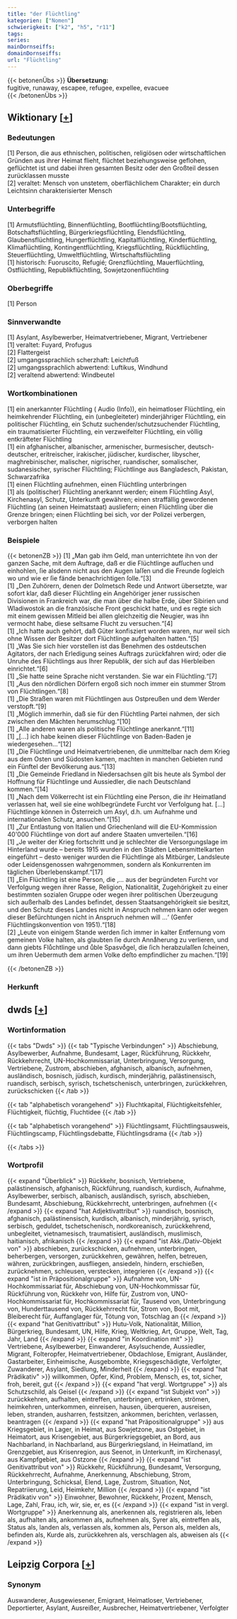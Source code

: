 ```yaml
---
title: "der Flüchtling"
kategorien: ["Nomen"]
schwierigkeit: ["k2", "h5", "r11"]
tags:
series:
mainDornseiffs:
domainDornseiffs:
url: "Flüchtling"
---
```


{{< betonenÜbs >}}
**Übersetzung:**  
fugitive, runaway, escapee, refugee, expellee, evacuee  
{{< /betonenÜbs >}}

## Wiktionary [[+](https://de.wiktionary.org/wiki/Flüchtling)]

### Bedeutungen
[1] Person, die aus ethnischen, politischen, religiösen oder wirtschaftlichen Gründen aus ihrer Heimat flieht, flüchtet beziehungsweise geflohen, geflüchtet ist und dabei ihren gesamten Besitz oder den Großteil dessen zurücklassen musste  
[2] veraltet: Mensch von unstetem, oberflächlichem Charakter; ein durch Leichtsinn charakterisierter Mensch  

### Unterbegriffe
[1] Armutsflüchtling, Binnenflüchtling, Bootflüchtling/Bootsflüchtling, Botschaftsflüchtling, Bürgerkriegsflüchtling, Elendsflüchtling, Glaubensflüchtling, Hungerflüchtling, Kapitalflüchtling, Kinderflüchtling, Klimaflüchtling, Kontingentflüchtling, Kriegsflüchtling, Rückflüchtling, Steuerflüchtling, Umweltflüchtling, Wirtschaftsflüchtling  
[1] historisch: Fuoruscito, Refugié; Grenzflüchtling, Mauerflüchtling, Ostflüchtling, Republikflüchtling, Sowjetzonenflüchtling  

### Oberbegriffe
[1] Person  

### Sinnverwandte
[1] Asylant, Asylbewerber, Heimatvertriebener, Migrant, Vertriebener  
[1] veraltet: Fuyard, Profugus  
[2] Flattergeist  
[2] umgangssprachlich scherzhaft: Leichtfuß  
[2] umgangssprachlich abwertend: Luftikus, Windhund  
[2] veraltend abwertend: Windbeutel  

### Wortkombinationen
[1] ein anerkannter Flüchtling ( Audio (Info)), ein heimatloser Flüchtling, ein heimkehrender Flüchtling, ein (unbegleiteter) minderjähriger Flüchtling, ein politischer Flüchtling, ein Schutz suchender/schutzsuchender Flüchtling, ein traumatisierter Flüchtling, ein verzweifelter Flüchtling, ein völlig entkräfteter Flüchtling  
[1] ein afghanischer, albanischer, armenischer, burmesischer, deutsch-deutscher, eritreischer, irakischer, jüdischer, kurdischer, libyscher, maghrebinischer, malischer, nigrischer, ruandischer, somalischer, sudanesischer, syrischer Flüchtling; Flüchtlinge aus Bangladesch, Pakistan, Schwarzafrika  
[1] einen Flüchtling aufnehmen, einen Flüchtling unterbringen  
[1] als (politischer) Flüchtling anerkannt werden; einem Flüchtling Asyl, Kirchenasyl, Schutz, Unterkunft gewähren; einen straffällig gewordenen Flüchtling (an seinen Heimatstaat) ausliefern; einen Flüchtling über die Grenze bringen; einen Flüchtling bei sich, vor der Polizei verbergen, verborgen halten  

### Beispiele
{{< betonenZB >}}
[1] „Man gab ihm Geld, man unterrichtete ihn von der ganzen Sache, mit dem Auftrage, daß er die Flüchtlinge aufſuchen und einhohlen, ſie alsdenn nicht aus den Augen laſſen und die Freunde ſogleich wo und wie er ſie fände benachrichtigen ſolle.“[3]  
[1] „Den Zuhörern, denen der Dolmetsch Rede und Antwort übersetzte, war sofort klar, daß dieser Flüchtling ein Angehöriger jener russischen Divisionen in Frankreich war, die man über die halbe Erde, über Sibirien und Wladiwostok an die französische Front geschickt hatte, und es regte sich mit einem gewissen Mitleid bei allen gleichzeitig die Neugier, was ihn vermocht habe, diese seltsame Flucht zu versuchen.“[4]  
[1] „Ich hatte auch gehört, daß Güter konfisziert worden waren, nur weil sich ohne Wissen der Besitzer dort Flüchtlinge aufgehalten hatten.“[5]  
[1] „Was Sie sich hier vorstellen ist das Benehmen des ostdeutschen Agitators, der nach Erledigung seines Auftrags zurückfahren wird; oder die Unruhe des Flüchtlings aus Ihrer Republik, der sich auf das Hierbleiben einrichtet.“[6]  
[1] „Sie hatte seine Sprache nicht verstanden. Sie war ein Flüchtling.“[7]  
[1] „Aus den nördlichen Dörfern ergoß sich noch immer ein stummer Strom von Flüchtlingen.“[8]  
[1] „Die Straßen waren mit Flüchtlingen aus Ostpreußen und dem Werder verstopft.“[9]  
[1] „Möglich immerhin, daß sie für den Flüchtling Partei nahmen, der sich zwischen den Mächten herumschlug.“[10]  
[1] „Alle anderen waren als politische Flüchtlinge anerkannt.“[11]  
[1] „[…] ich habe keinen dieser Flüchtlinge von Baden-Baden je wiedergesehen…“[12]  
[1] „Die Flüchtlinge und Heimatvertriebenen, die unmittelbar nach dem Krieg aus dem Osten und Südosten kamen, machten in manchen Gebieten rund ein Fünftel der Bevölkerung aus.“[13]  
[1] „Die Gemeinde Friedland in Niedersachsen gilt bis heute als Symbol der Hoffnung für Flüchtlinge und Aussiedler, die nach Deutschland kommen.“[14]  
[1] „Nach dem Völkerrecht ist ein Flüchtling eine Person, die ihr Heimatland verlassen hat, weil sie eine wohlbegründete Furcht vor Verfolgung hat. […] Flüchtlinge können in Österreich um Asyl, d.h. um Aufnahme und internationalen Schutz, ansuchen.“[15]  
[1] „Zur Entlastung von Italien und Griechenland will die EU-Kommission 40'000 Flüchtlinge von dort auf andere Staaten umverteilen.“[16]  
[1] „Je weiter der Krieg fortschritt und je schlechter die Versorgungslage im Hinterland wurde – bereits 1915 wurden in den Städten Lebensmittelkarten eingeführt – desto weniger wurden die Flüchtlinge als Mitbürger, Landsleute oder Leidensgenossen wahrgenommen, sondern als Konkurrenten im täglichen Überlebenskampf.“[17]  
[1] „Ein Flüchtling ist eine Person, die ‚… aus der begründeten Furcht vor Verfolgung wegen ihrer Rasse, Religion, Nationalität, Zugehörigkeit zu einer bestimmten sozialen Gruppe oder wegen ihrer politischen Überzeugung sich außerhalb des Landes befindet, dessen Staatsangehörigkeit sie besitzt, und den Schutz dieses Landes nicht in Anspruch nehmen kann oder wegen dieser Befürchtungen nicht in Anspruch nehmen will …‘ (Genfer Flüchtlingskonvention von 1951).“[18]  
[2] „Leute von einigem Stande werden ſich immer in kalter Entfernung vom gemeinen Volke halten, als glaubten ſie durch Annaͤherung zu verlieren, und dann giebts Fluͤchtlinge und uͤble Spasvoͤgel, die ſich herabzulaſſen ſcheinen, um ihren Uebermuth dem armen Volke deſto empfindlicher zu machen.“[19]  

{{< /betonenZB >}}
### Herkunft



## dwds [[+](https://www.dwds.de/wb/Flüchtling)]

### Wortinformation
{{< tabs "Dwds" >}}
{{< tab "Typische Verbindungen" >}}
Abschiebung, Asylbewerber, Aufnahme, Bundesamt, Lager, Rückführung, Rückkehr, Rückkehrrecht, UN-Hochkommissariat, Unterbringung, Versorgung, Vertriebene, Zustrom, abschieben, afghanisch, albanisch, aufnehmen, ausländisch, bosnisch, jüdisch, kurdisch, minderjährig, palästinensisch, ruandisch, serbisch, syrisch, tschetschenisch, unterbringen, zurückkehren, zurückschicken
{{< /tab >}}

{{< tab "alphabetisch vorangehend" >}}
Fluchtkapital, Flüchtigkeitsfehler, Flüchtigkeit, flüchtig, Fluchtidee
{{< /tab >}}

{{< tab "alphabetisch vorangehend" >}}
Flüchtlingsamt, Flüchtlingsausweis, Flüchtlingscamp, Flüchtlingsdebatte, Flüchtlingsdrama
{{< /tab >}}

{{< /tabs >}}

### Wortprofil
{{< expand "Überblick" >}} Rückkehr, bosnisch, Vertriebene, palästinensisch, afghanisch, Rückführung, ruandisch, kurdisch, Aufnahme, Asylbewerber, serbisch, albanisch, ausländisch, syrisch, abschieben, Bundesamt, Abschiebung, Rückkehrrecht, unterbringen, aufnehmen {{< /expand >}}
{{< expand "hat Adjektivattribut" >}} ruandisch, bosnisch, afghanisch, palästinensisch, kurdisch, albanisch, minderjährig, syrisch, serbisch, geduldet, tschetschenisch, nordkoreanisch, zurückkehrend, unbegleitet, vietnamesisch, traumatisiert, ausländisch, muslimisch, haitianisch, afrikanisch {{< /expand >}}
{{< expand "ist Akk./Dativ-Objekt von" >}} abschieben, zurückschicken, aufnehmen, unterbringen, beherbergen, versorgen, zurückkehren, gewähren, helfen, betreuen, währen, zurückbringen, ausfliegen, ansiedeln, hindern, erschießen, zurücknehmen, schleusen, verstecken, integrieren {{< /expand >}}
{{< expand "ist in Präpositionalgruppe" >}} Aufnahme von, UN-Hochkommissariat für, Abschiebung von, UN-Hochkommissar für, Rückführung von, Rückkehr von, Hilfe für, Zustrom von, UNO-Hochkommissariat für, Hochkommissariat für, Tausend von, Unterbringung von, Hunderttausend von, Rückkehrrecht für, Strom von, Boot mit, Bleiberecht für, Auffanglager für, Tötung von, Totschlag an {{< /expand >}}
{{< expand "hat Genitivattribut" >}} Hutu-Volk, Nationalität, Million, Bürgerkrieg, Bundesamt, UN, Hilfe, Krieg, Weltkrieg, Art, Gruppe, Welt, Tag, Jahr, Land {{< /expand >}}
{{< expand "in Koordination mit" >}} Vertriebene, Asylbewerber, Einwanderer, Asylsuchende, Aussiedler, Migrant, Folteropfer, Heimatvertriebener, Obdachlose, Emigrant, Ausländer, Gastarbeiter, Einheimische, Ausgebombte, Kriegsgeschädigte, Verfolgter, Zuwanderer, Asylant, Siedlung, Minderheit {{< /expand >}}
{{< expand "hat Prädikativ" >}} willkommen, Opfer, Kind, Problem, Mensch, es, tot, sicher, froh, bereit, gut {{< /expand >}}
{{< expand "hat vergl. Wortgruppe" >}} als Schutzschild, als Geisel {{< /expand >}}
{{< expand "ist Subjekt von" >}} zurückkehren, aufhalten, eintreffen, unterbringen, ertrinken, strömen, heimkehren, unterkommen, einreisen, hausen, überqueren, ausreisen, leben, stranden, ausharren, festsitzen, ankommen, berichten, verlassen, beantragen {{< /expand >}}
{{< expand "hat Präpositionalgruppe" >}} aus Kriegsgebiet, in Lager, in Heimat, aus Sowjetzone, aus Ostgebiet, in Heimatort, aus Krisengebiet, aus Bürgerkriegsgebiet, an Bord, aus Nachbarland, in Nachbarland, aus Bürgerkriegsland, in Heimatland, im Grenzgebiet, aus Krisenregion, aus Seenot, in Unterkunft, im Kirchenasyl, aus Kampfgebiet, aus Ostzone {{< /expand >}}
{{< expand "ist Genitivattribut von" >}} Rückkehr, Rückführung, Bundesamt, Versorgung, Rückkehrrecht, Aufnahme, Anerkennung, Abschiebung, Strom, Unterbringung, Schicksal, Elend, Lage, Zustrom, Situation, Not, Repatriierung, Leid, Heimkehr, Million {{< /expand >}}
{{< expand "ist Prädikativ von" >}} Einwohner, Bewohner, Rückkehr, Prozent, Mensch, Lage, Zahl, Frau, ich, wir, sie, er, es {{< /expand >}}
{{< expand "ist in vergl. Wortgruppe" >}} Anerkennung als, anerkennen als, registrieren als, leben als, aufhalten als, ankommen als, aufnehmen als, Syrer als, eintreffen als, Status als, landen als, verlassen als, kommen als, Person als, melden als, befinden als, Kurde als, zurückkehren als, verschlagen als, abweisen als {{< /expand >}}

## Leipzig Corpora [[+](https://corpora.uni-leipzig.de/en/res?word=Flüchtling&corpusId=deu_newscrawl-public_2018)]


### Synonym
Auswanderer, Ausgewiesener, Emigrant, Heimatloser, Vertriebener, Deportierter, Asylant, Ausreißer, Ausbrecher, Heimatvertriebener, Verfolgter

